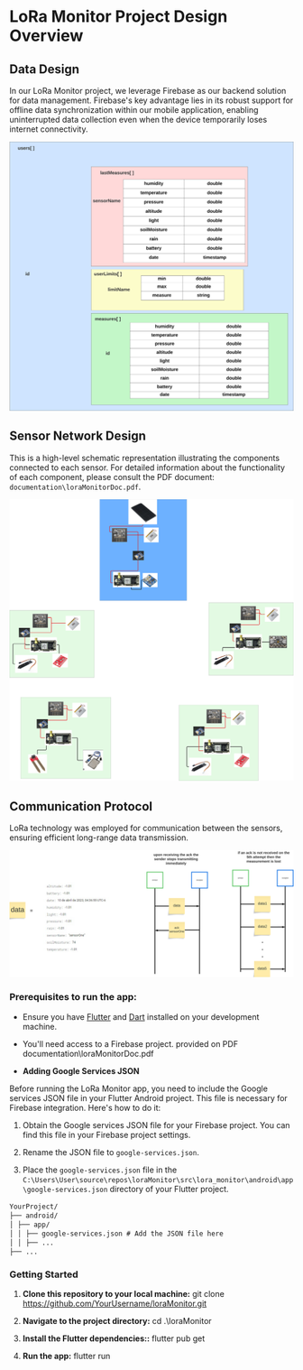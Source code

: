 # LoRa Monitor Project Design Overview

## Data Design

In our LoRa Monitor project, we leverage Firebase as our backend solution for data management. Firebase's key advantage lies in its robust support for offline data synchronization within our mobile application, enabling uninterrupted data collection even when the device temporarily loses internet connectivity.

![Data Design](design/data_design.svg)

## Sensor Network Design

This is a high-level schematic representation illustrating the components connected to each sensor. For detailed information about the functionality of each component, please consult the PDF document: `documentation\loraMonitorDoc.pdf`.

![Sensor Network Design](design/sensor_network_design.svg)

## Communication Protocol

LoRa technology was employed for communication between the sensors, ensuring efficient long-range data transmission.

![Communication Protocol](design/communication_protocol.svg)

### Prerequisites to run the app:

- Ensure you have [Flutter](https://flutter.dev/) and [Dart](https://dart.dev/) installed on your development machine.
- You'll need access to a Firebase project. provided on PDF documentation\loraMonitorDoc.pdf

- **Adding Google Services JSON**

Before running the LoRa Monitor app, you need to include the Google services JSON file in your Flutter Android project. This file is necessary for Firebase integration. Here's how to do it:

1. Obtain the Google services JSON file for your Firebase project. You can find this file in your Firebase project settings.

2. Rename the JSON file to `google-services.json`.

3. Place the `google-services.json` file in the `C:\Users\User\source\repos\loraMonitor\src\lora_monitor\android\app\google-services.json` directory of your Flutter project.

```
YourProject/
├── android/
│ ├── app/
│ │ ├── google-services.json # Add the JSON file here
│ │ ├── ...
├── ...
```

### Getting Started

1. **Clone this repository to your local machine:**
   git clone https://github.com/YourUsername/loraMonitor.git

2. **Navigate to the project directory:**
   cd .\loraMonitor

3. **Install the Flutter dependencies::**
   flutter pub get

4. **Run the app:**
   flutter run
